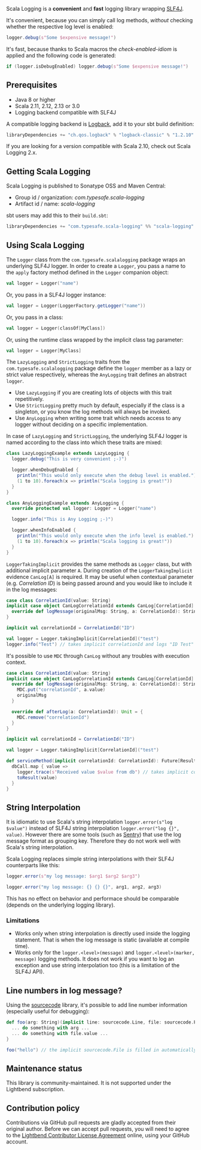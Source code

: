Scala Logging is a **convenient** and **fast** logging library wrapping [SLF4J](http://www.slf4j.org).

It's convenient, because you can simply call log methods, *without* checking whether the respective log level is enabled:

```scala
logger.debug(s"Some $expensive message!")
```

It's fast, because thanks to Scala macros the *check-enabled-idiom* is applied and the following code is generated:

```scala
if (logger.isDebugEnabled) logger.debug(s"Some $expensive message!")
```

## Prerequisites

* Java 8 or higher
* Scala 2.11, 2.12, 2.13 or 3.0
* Logging backend compatible with SLF4J

A compatible logging backend is [Logback](http://logback.qos.ch), add it to your sbt build definition:

```scala
libraryDependencies += "ch.qos.logback" % "logback-classic" % "1.2.10"
```

If you are looking for a version compatible with Scala 2.10, check out Scala Logging 2.x.

## Getting Scala Logging

Scala Logging is published to Sonatype OSS and Maven Central:

- Group id / organization: *com.typesafe.scala-logging*
- Artifact id / name: *scala-logging*

sbt users may add this to their `build.sbt`:

```scala
libraryDependencies += "com.typesafe.scala-logging" %% "scala-logging" % "3.9.4"
```

## Using Scala Logging

The `Logger` class from the `com.typesafe.scalalogging` package wraps an underlying SLF4J logger.
In order to create a `Logger`, you pass a name to the `apply` factory method defined in the `Logger` companion object:

```scala
val logger = Logger("name")
```

Or, you pass in a SLF4J logger instance:

```scala
val logger = Logger(LoggerFactory.getLogger("name"))
```

Or, you pass in a class:

```scala
val logger = Logger(classOf[MyClass])
```

Or, using the runtime class wrapped by the implicit class tag parameter:

```scala
val logger = Logger[MyClass]
```

The `LazyLogging` and `StrictLogging` traits from the `com.typesafe.scalalogging` package define the `logger` member as
a lazy or strict value respectively, whereas the `AnyLogging` trait defines an abstract `logger`.

- Use `LazyLogging` if you are creating lots of objects with this trait repetitively.
- Use `StrictLogging` pretty much by default, especially if the class is a singleton, or you know the log methods will always be invoked.
- Use `AnyLogging` when writing some trait which needs access to any logger without deciding on a specific implementation.

In case of `LazyLogging` and `StrictLogging`, the underlying SLF4J logger is named according to the class into which
these traits are mixed:

```scala
class LazyLoggingExample extends LazyLogging {
  logger.debug("This is very convenient ;-)")

  logger.whenDebugEnabled {
    println("This would only execute when the debug level is enabled.")
    (1 to 10).foreach(x => println("Scala logging is great!"))
  }
}
```

```scala
class AnyLoggingExample extends AnyLogging {
  override protected val logger: Logger = Logger("name")

  logger.info("This is Any Logging ;-)")

  logger.whenInfoEnabled {
    println("This would only execute when the info level is enabled.")
    (1 to 10).foreach(x => println("Scala logging is great!"))
  }
}
```

`LoggerTakingImplicit` provides the same methods as `Logger` class, but with additional implicit parameter `A`.
During creation of the `LoggerTakingImplicit` evidence `CanLog[A]` is required.
It may be useful when contextual parameter (e.g. _Correlation ID_) is being passed around and you would like to include it in the log messages:

```scala
case class CorrelationId(value: String)
implicit case object CanLogCorrelationId extends CanLog[CorrelationId] {
  override def logMessage(originalMsg: String, a: CorrelationId): String = s"${a.value} $originalMsg"
}

implicit val correlationId = CorrelationId("ID")

val logger = Logger.takingImplicit[CorrelationId]("test")
logger.info("Test") // takes implicit correlationId and logs "ID Test"
```

It's possible to use `MDC` through `CanLog` without any troubles with execution context.

```scala
case class CorrelationId(value: String)
implicit case object CanLogCorrelationId extends CanLog[CorrelationId] {
  override def logMessage(originalMsg: String, a: CorrelationId): String = {
    MDC.put("correlationId", a.value)
    originalMsg
  }

  override def afterLog(a: CorrelationId): Unit = {
    MDC.remove("correlationId")
  }
}

implicit val correlationId = CorrelationId("ID")

val logger = Logger.takingImplicit[CorrelationId]("test")

def serviceMethod(implicit correlationId: CorrelationId): Future[Result] = {
  dbCall.map { value =>
    logger.trace(s"Received value $value from db") // takes implicit correlationId
    toResult(value)
  }
}
```

## String Interpolation

It is idiomatic to use Scala's string interpolation `logger.error(s"log $value")` instead of SLF4J string interpolation `logger.error("log {}", value)`.
However there are some tools (such as [Sentry](https://sentry.io)) that use the log message format as grouping key. Therefore they do not work well with
Scala's string interpolation.

Scala Logging replaces simple string interpolations with their SLF4J counterparts like this:

```scala
logger.error(s"my log message: $arg1 $arg2 $arg3")
```

```scala
logger.error("my log message: {} {} {}", arg1, arg2, arg3)
```

This has no effect on behavior and performace should be comparable (depends on the underlying logging library).

### Limitations

 - Works only when string interpolation is directly used inside the logging statement. That is when the log message is static (available at compile time).
 - Works only for the `logger.<level>(message)` and `logger.<level>(marker, message)` logging methods. It does not work if you want to log an exception and
 use string interpolation too (this is a limitation of the SLF4J API).

## Line numbers in log message?

Using the [sourcecode](https://github.com/lihaoyi/sourcecode#logging) library, it's possible to add line number
information (especially useful for debugging):

```scala
def foo(arg: String)(implicit line: sourcecode.Line, file: sourcecode.File) = {
  ... do something with arg ...
  ... do something with file.value ...
}

foo("hello") // the implicit sourcecode.File is filled in automatically
```

## Maintenance status

This library is community-maintained. It is not supported under the Lightbend subscription.

## Contribution policy

Contributions via GitHub pull requests are gladly accepted from their original author. Before we can accept pull requests, you will need to agree to the [Lightbend Contributor License Agreement](https://www.lightbend.com/contribute/cla) online, using your GitHub account.
